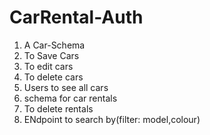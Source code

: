 # CarRental-Auth

1. A Car-Schema
2. To Save Cars
3. To edit cars
4. To delete cars
5. Users to see all cars
6. schema for car rentals
7. To delete rentals
8. ENdpoint to search by(filter: model,colour)